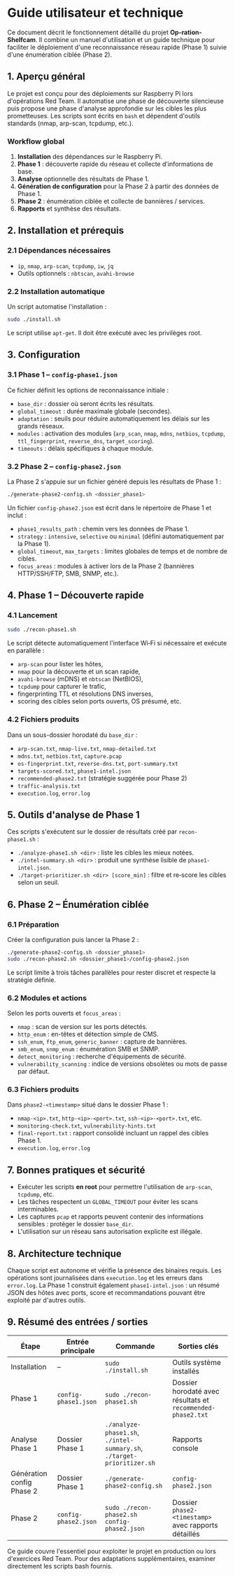 # Guide utilisateur et technique

Ce document décrit le fonctionnement détaillé du projet **Op-ration-Shelfcam**. Il combine un manuel d'utilisation et un guide technique pour faciliter le déploiement d'une reconnaissance réseau rapide (Phase 1) suivie d'une énumération ciblée (Phase 2).

## 1. Aperçu général

Le projet est conçu pour des déploiements sur Raspberry Pi lors d'opérations Red Team. Il automatise une phase de découverte silencieuse puis propose une phase d'analyse approfondie sur les cibles les plus prometteuses. Les scripts sont écrits en `bash` et dépendent d'outils standards (nmap, arp-scan, tcpdump, etc.).

### Workflow global
1. **Installation** des dépendances sur le Raspberry Pi.
2. **Phase 1** : découverte rapide du réseau et collecte d'informations de base.
3. **Analyse** optionnelle des résultats de Phase 1.
4. **Génération de configuration** pour la Phase 2 à partir des données de Phase 1.
5. **Phase 2** : énumération ciblée et collecte de bannières / services.
6. **Rapports** et synthèse des résultats.

## 2. Installation et prérequis

### 2.1 Dépendances nécessaires
- `ip`, `nmap`, `arp-scan`, `tcpdump`, `iw`, `jq`
- Outils optionnels : `nbtscan`, `avahi-browse`

### 2.2 Installation automatique
Un script automatise l'installation :
```bash
sudo ./install.sh
```
Le script utilise `apt-get`. Il doit être exécuté avec les privilèges root.

## 3. Configuration

### 3.1 Phase 1 – `config-phase1.json`
Ce fichier définit les options de reconnaissance initiale :
- `base_dir` : dossier où seront écrits les résultats.
- `global_timeout` : durée maximale globale (secondes).
- `adaptation` : seuils pour réduire automatiquement les délais sur les grands réseaux.
- `modules` : activation des modules (`arp_scan`, `nmap`, `mdns`, `netbios`, `tcpdump`, `ttl_fingerprint`, `reverse_dns`, `target_scoring`).
- `timeouts` : délais spécifiques à chaque module.

### 3.2 Phase 2 – `config-phase2.json`
La Phase 2 s'appuie sur un fichier généré depuis les résultats de Phase 1 :
```bash
./generate-phase2-config.sh <dossier_phase1>
```
Un fichier `config-phase2.json` est écrit dans le répertoire de Phase 1 et inclut :
- `phase1_results_path` : chemin vers les données de Phase 1.
- `strategy` : `intensive`, `selective` ou `minimal` (défini automatiquement par la Phase 1).
- `global_timeout`, `max_targets` : limites globales de temps et de nombre de cibles.
- `focus_areas` : modules à activer lors de la Phase 2 (bannières HTTP/SSH/FTP, SMB, SNMP, etc.).

## 4. Phase 1 – Découverte rapide

### 4.1 Lancement
```bash
sudo ./recon-phase1.sh
```
Le script détecte automatiquement l'interface Wi‑Fi si nécessaire et exécute en parallèle :
- `arp-scan` pour lister les hôtes,
- `nmap` pour la découverte et un scan rapide,
- `avahi-browse` (mDNS) et `nbtscan` (NetBIOS),
- `tcpdump` pour capturer le trafic,
- fingerprinting TTL et résolutions DNS inverses,
- scoring des cibles selon ports ouverts, OS présumé, etc.

### 4.2 Fichiers produits
Dans un sous-dossier horodaté du `base_dir` :
- `arp-scan.txt`, `nmap-live.txt`, `nmap-detailed.txt`
- `mdns.txt`, `netbios.txt`, `capture.pcap`
- `os-fingerprint.txt`, `reverse-dns.txt`, `port-summary.txt`
- `targets-scored.txt`, `phase1-intel.json`
- `recommended-phase2.txt` (stratégie suggérée pour Phase 2)
- `traffic-analysis.txt`
- `execution.log`, `error.log`

## 5. Outils d'analyse de Phase 1
Ces scripts s'exécutent sur le dossier de résultats créé par `recon-phase1.sh` :

- `./analyze-phase1.sh <dir>` : liste les cibles les mieux notées.
- `./intel-summary.sh <dir>` : produit une synthèse lisible de `phase1-intel.json`.
- `./target-prioritizer.sh <dir> [score_min]` : filtre et re‑score les cibles selon un seuil.

## 6. Phase 2 – Énumération ciblée

### 6.1 Préparation
Créer la configuration puis lancer la Phase 2 :
```bash
./generate-phase2-config.sh <dossier_phase1>
sudo ./recon-phase2.sh <dossier_phase1>/config-phase2.json
```
Le script limite à trois tâches parallèles pour rester discret et respecte la stratégie définie.

### 6.2 Modules et actions
Selon les ports ouverts et `focus_areas` :
- `nmap` : scan de version sur les ports détectés.
- `http_enum` : en-têtes et détection simple de CMS.
- `ssh_enum`, `ftp_enum`, `generic_banner` : capture de bannières.
- `smb_enum`, `snmp_enum` : énumération SMB et SNMP.
- `detect_monitoring` : recherche d'équipements de sécurité.
- `vulnerability_scanning` : indice de versions obsolètes ou mots de passe par défaut.

### 6.3 Fichiers produits
Dans `phase2-<timestamp>` situé dans le dossier Phase 1 :
- `nmap-<ip>.txt`, `http-<ip>-<port>.txt`, `ssh-<ip>-<port>.txt`, etc.
- `monitoring-check.txt`, `vulnerability-hints.txt`
- `final-report.txt` : rapport consolidé incluant un rappel des cibles Phase 1.
- `execution.log`, `error.log`

## 7. Bonnes pratiques et sécurité
- Exécuter les scripts **en root** pour permettre l'utilisation de `arp-scan`, `tcpdump`, etc.
- Les tâches respectent un `GLOBAL_TIMEOUT` pour éviter les scans interminables.
- Les captures `pcap` et rapports peuvent contenir des informations sensibles : protéger le dossier `base_dir`.
- L'utilisation sur un réseau sans autorisation explicite est illégale.

## 8. Architecture technique
Chaque script est autonome et vérifie la présence des binaires requis. Les opérations sont journalisées dans `execution.log` et les erreurs dans `error.log`. La Phase 1 construit également `phase1-intel.json` : un résumé JSON des hôtes avec ports, score et recommandations pouvant être exploité par d'autres outils.

## 9. Résumé des entrées / sorties
| Étape | Entrée principale | Commande | Sorties clés |
|------|------------------|----------|--------------|
| Installation | – | `sudo ./install.sh` | Outils système installés |
| Phase 1 | `config-phase1.json` | `sudo ./recon-phase1.sh` | Dossier horodaté avec résultats et `recommended-phase2.txt` |
| Analyse Phase 1 | Dossier Phase 1 | `./analyze-phase1.sh`, `./intel-summary.sh`, `./target-prioritizer.sh` | Rapports console |
| Génération config Phase 2 | Dossier Phase 1 | `./generate-phase2-config.sh` | `config-phase2.json` |
| Phase 2 | `config-phase2.json` | `sudo ./recon-phase2.sh config-phase2.json` | Dossier `phase2-<timestamp>` avec rapports détaillés |

Ce guide couvre l'essentiel pour exploiter le projet en production ou lors d'exercices Red Team. Pour des adaptations supplémentaires, examiner directement les scripts bash fournis.
